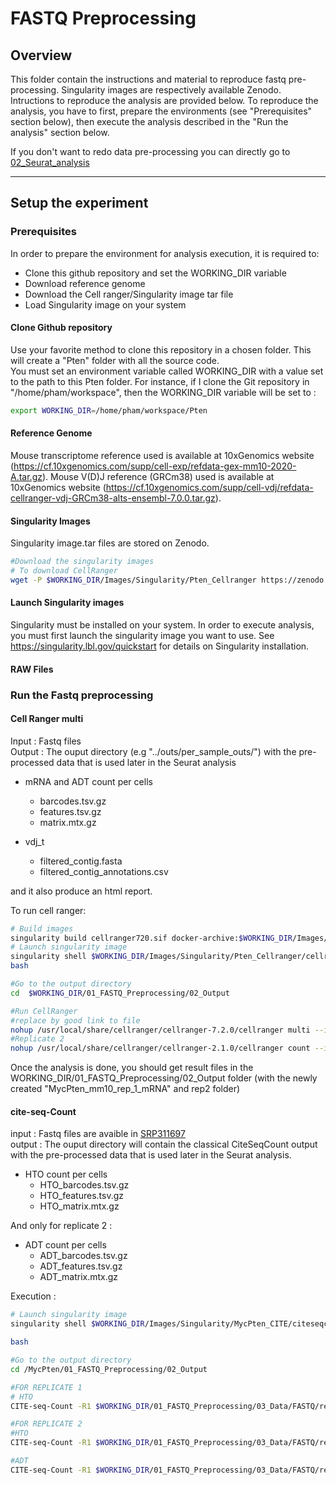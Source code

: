 # FASTQ Preprocessing
## Overview
This folder contain the instructions and material to reproduce fastq pre-processing. Singularity images are respectively available Zenodo. Intructions to reproduce the analysis are provided below.
To reproduce the analysis, you have to first, prepare the environments (see "Prerequisites" section below), then execute the analysis described in the "Run the analysis" section below.

If you don't want to redo data pre-processing you can directly go to [02_Seurat_analysis](02_Seurat_analysis/README.md)

---

## Setup the experiment
### Prerequisites
In order to prepare the environment for analysis execution, it is required to:
- Clone this github repository and set the WORKING_DIR variable
- Download reference genome
- Download the Cell ranger/Singularity image tar file
- Load Singularity image on your system

#### Clone Github repository
Use your favorite method to clone this repository in a chosen folder. This will create a "Pten" folder with all the source code. <br/>
You must set an environment variable called WORKING_DIR with a value set to the path to this Pten folder. For instance, if I clone the Git repository in "/home/pham/workspace", then the WORKING_DIR variable will be set to :

```bash
export WORKING_DIR=/home/pham/workspace/Pten
```

#### Reference Genome
Mouse transcriptome reference used is available at 10xGenomics website (https://cf.10xgenomics.com/supp/cell-exp/refdata-gex-mm10-2020-A.tar.gz).
Mouse V(D)J reference (GRCm38) used is available at 10xGenomics website (https://cf.10xgenomics.com/supp/cell-vdj/refdata-cellranger-vdj-GRCm38-alts-ensembl-7.0.0.tar.gz).

#### Singularity Images
Singularity image.tar files are stored on Zenodo.

```bash
#Download the singularity images
# To download CellRanger
wget -P $WORKING_DIR/Images/Singularity/Pten_Cellranger https://zenodo.org/uploads/10671667/

```
#### Launch Singularity images
Singularity must be installed on your system. In order to execute analysis, you must first launch the singularity image you want to use. See https://singularity.lbl.gov/quickstart for details on Singularity installation.


#### RAW Files 

### Run the Fastq preprocessing
#### Cell Ranger multi
Input : Fastq files <br/>
Output : The ouput directory (e.g "../outs/per_sample_outs/") with the pre-processed data that is used later in the Seurat analysis
- mRNA and ADT count per cells
  - barcodes.tsv.gz
  - features.tsv.gz
  - matrix.mtx.gz

- vdj_t
  - filtered_contig.fasta
  - filtered_contig_annotations.csv

and it also produce an html report.

To run cell ranger:
```bash
# Build images
singularity build cellranger720.sif docker-archive:$WORKING_DIR/Images/Singularity/Pten_Cellranger/cellranger720.tar
# Launch singularity image
singularity shell $WORKING_DIR/Images/Singularity/Pten_Cellranger/cellranger720.sif
bash

#Go to the output directory
cd  $WORKING_DIR/01_FASTQ_Preprocessing/02_Output

#Run CellRanger
#replace by good link to file
nohup /usr/local/share/cellranger/cellranger-7.2.0/cellranger multi --id=the_name_of_the_output_file --csv=location_of_config_file.csv --localmem=256
#Replicate 2
nohup /usr/local/share/cellranger/cellranger-2.1.0/cellranger count --id=MycPten_mm10_rep2_mRNA --expect-cells=6000 --transcriptome=$WORKING_DIR/01_FASTQ_Preprocessing/03_Data/Reference/cellranger_mm10-eYFP --fastq=$WORKING_DIR/03_Data/FASTQ/ --sample=rep2_mRNA &
```
Once the analysis is done, you should get result files in the WORKING_DIR/01_FASTQ_Preprocessing/02_Output folder (with the newly created "MycPten_mm10_rep_1_mRNA" and rep2 folder)

#### cite-seq-Count
input : Fastq files are avaible in [SRP311697](https://trace.ncbi.nlm.nih.gov/Traces/sra/?study=SRP311697) <br/>
output : The ouput directory will contain the classical CiteSeqCount output with the pre-processed data that is used later in the Seurat analysis.
- HTO count per cells
  - HTO_barcodes.tsv.gz
  - HTO_features.tsv.gz
  - HTO_matrix.mtx.gz

And only for replicate 2 :
- ADT count per cells
  - ADT_barcodes.tsv.gz
  - ADT_features.tsv.gz
  - ADT_matrix.mtx.gz

Execution :
```bash
# Launch singularity image
singularity shell $WORKING_DIR/Images/Singularity/MycPten_CITE/citeseqcount141_image.tar

bash

#Go to the output directory
cd /MycPten/01_FASTQ_Preprocessing/02_Output

#FOR REPLICATE 1
# HTO
CITE-seq-Count -R1 $WORKING_DIR/01_FASTQ_Preprocessing/03_Data/FASTQ/rep1_HTO_S2_R1.fastq.gz -R2 $WORKING_DIR/01_FASTQ_Preprocessing/03_Data/FASTQ/rep1_HTO_S2_R2.fastq.gz -t $WORKING_DIR/01_FASTQ_Preprocessing/03_Data/HTOlist_rep1.csv -cbf 1 -cbl 16 -umif 17 -umil 26 --max-errors 2 -cell 40000 -o MycPten_rep1_HTO

#FOR REPLICATE 2
#HTO
CITE-seq-Count -R1 $WORKING_DIR/01_FASTQ_Preprocessing/03_Data/FASTQ/rep2_HTO_S2_R1.fastq.gz -R2 $WORKING_DIR/01_FASTQ_Preprocessing/03_Data/FASTQ/rep2_HTO_S2_R2.fastq.gz -t $WORKING_DIR/01_FASTQ_Preprocessing/03_Data/HTOlist_rep2.csv -cbf 1 -cbl 16 -umif 17 -umil 26 --max-errors 2 -cell 40000 -o MycPten_rep2_HTO

#ADT
CITE-seq-Count -R1 $WORKING_DIR/01_FASTQ_Preprocessing/03_Data/FASTQ/rep2_ADT_S3_R1.fastq.gz -R2 $WORKING_DIR/01_FASTQ_Preprocessing/03_Data/FASTQ/rep2_ADT_S3_R2.fastq.gz -t $WORKING_DIR/01_FASTQ_Preprocessing/03_Data/ADTlist_rep2.csv -cbf 1 -cbl 16 -umif 17 -umil 26 --max-errors 2 -cell 40000 -o MycPten_rep2_ADT
```

